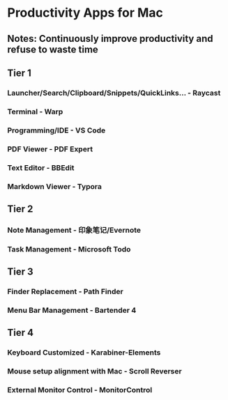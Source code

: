 # Productivity Apps for Mac



## Notes: Continuously improve productivity and refuse to waste time



## Tier 1
### Launcher/Search/Clipboard/Snippets/QuickLinks... - Raycast
### Terminal - Warp
### Programming/IDE - VS Code
### PDF Viewer - PDF Expert
### Text Editor - BBEdit
### Markdown Viewer - Typora

## Tier 2
### Note Management - 印象笔记/Evernote
### Task Management - Microsoft Todo


## Tier 3
### Finder Replacement - Path Finder
### Menu Bar Management - Bartender 4


## Tier 4
### Keyboard Customized - Karabiner-Elements
### Mouse setup alignment with Mac - Scroll Reverser
### External Monitor Control - MonitorControl









